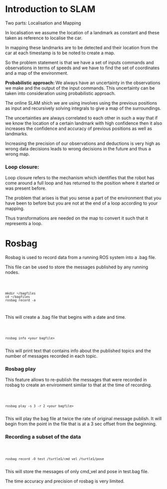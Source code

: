 # Introduction to SLAM
Two parts: Localisation and Mapping

In localisation we assume the location of a landmark as constant and these taken as reference to localise the car.

In mapping these landmarks are to be detected and their location from the car at each timestamp is to be noted to create a map.

So the problem statement is that we have a set of inputs commands and observations in terms of speeds and we have to find the set of coordinates and a map of the environment.

<b>Probabilistic approach: </b>We always have an uncertainty in the observations we make and the output of the input commands. This uncertainty can be taken into consideration using probabilistic approach.

The online SLAM shich we are using involves using the previous positions as input and recursively solving integrals to give a map of the surroundings.

The uncertainties are always correlated to each other in such a way that if we know the location of a certain landmark with high confidence then it also increases the confidence and accuracy of previous positions as well as landmarks.

Increasing the precision of our observations and deductions is very high as wrong data decisions leads to wrong decisions in the future and thus a wrong map.

### Loop closure:
Loop closure refers to the mechanism which identifies that the robot has come around a full loop and has returned to the position where it started or was present before.

The problem that arises is that you sense a part of the environment that you have been to before but you are not at the end of a loop according to your mapping.

Thus transformations are needed on the map to convert it such that it represents a loop.






# Rosbag
Rosbag is used to record data from a running ROS system into a .bag file.

This file can be used to store the messages published by any running nodes.

<code>

	mkdir ~/bagfiles
	cd ~/bagfiles
	rosbag record -a
</code>

This will create a .bag file that begins with a date and time.



<code>

	rosbag info <your bagfile>
</code>	
This will print text that contains info about the published topics and the number of messages recorded in each topic.

### Rosbag play
This feature allows to re-publish the messages that were recorded in rosbag to create an environment similar to that at the time of recording.

<code>

	rosbag play -s 3 -r 2 <your bagfile>
</code>
This will play the bag file at twice the rate of original message publish. It will begin from the point in the file that is at a 3 sec offset from the beginning.



### Recording a subset of the data
<code>

	rosbag record -O test /turtle1/cmd_vel /turtle1/pose
</code>
This will store the messages of only cmd_vel and pose in test.bag file.


The time accuracy and precision of rosbag is very limited.